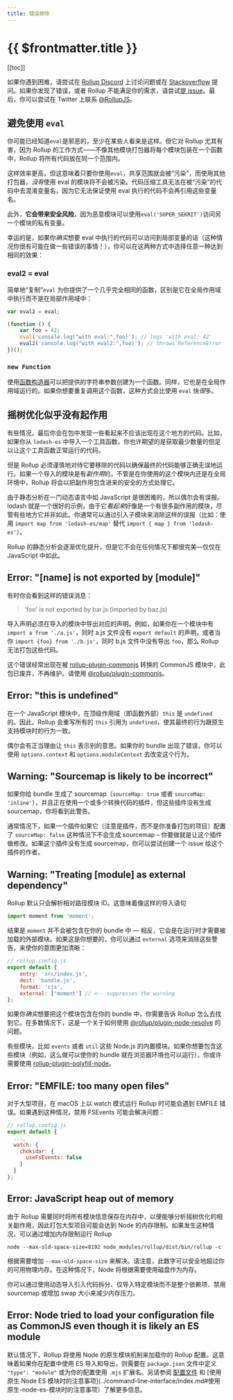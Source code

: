 ```yaml
---
title: 错误排除
---
```


# {{ $frontmatter.title }}

[[toc]]

如果你遇到困难，请尝试在 [Rollup Discord](https://is.gd/rollup_chat) 上讨论问题或在 [Stackoverflow](https://stackoverflow.com/questions/tagged/rollupjs) 提问。如果你发现了错误，或者 Rollup 不能满足你的需求，请尝试[提 issue](https://github.com/rollup/rollup/issues)。最后，你可以尝试在 Twitter 上联系 [@RollupJS](https://twitter.com/RollupJS)。

## 避免使用 `eval`

你可能已经知道`eval`是邪恶的，至少在某些人看来是这样。但它对 Rollup 尤其有害，因为 Rollup 的工作方式——不像其他模块打包器将每个模块包装在一个函数中，Rollup 将所有代码放在同一个范围内。

这样效率更高，但这意味着只要你使用`eval`，共享范围就会被“污染”，而使用其他打包器，*没有*使用 eval 的模块将不会被污染。代码压缩工具无法在被“污染”的代码中去混淆变量名，因为它无法保证使用 eval 执行的代码不会再引用这些变量名。

此外，**它会带来安全风险**，因为恶意模块可以使用`eval('SUPER_SEKRIT')`访问另一个模块的私有变量。

幸运的是，如果你*确实*想要 eval 中执行的代码可以访问到局部变量的话（这种情况你很有可能在做一些错误的事情！），你可以在这两种方式中选择任意一种达到相同的效果：

### eval2 = eval

简单地“复制”`eval` 为你提供了一个几乎完全相同的函数，区别是它在全局作用域中执行而不是在局部作用域中：

```js
var eval2 = eval;

(function () {
	var foo = 42;
	eval('console.log("with eval:",foo)'); // logs 'with eval: 42'
	eval2('console.log("with eval2:",foo)'); // throws ReferenceError
})();
```

### `new Function`

使用[函数构造器](https://developer.mozilla.org/en-US/docs/Web/JavaScript/Reference/Global_Objects/Function)可以把提供的字符串参数创建为一个函数。同样，它也是在全局作用域运行的。如果你想要重复调用这个函数，这种方式会比使用 `eval` 快*很*多。

## 摇树优化似乎没有起作用

有些情况，最后你会在包中发现一些看起来不应该出现在这个地方的代码。比如，如果你从 `lodash-es` 中导入一个工具函数，你也许期望的是获取最少数量的但足以让这个工具函数正常运行的代码。

但是 Rollup 必须谨慎地对待它要移除的代码以确保最终的代码能够正确无误地运行。如果一个导入的模块是有*副作用*的，不管是在你使用的这个模块内还是在全局环境中，Rollup 将会以把副作用包含进来的安全的方式处理它。

由于静态分析在一门动态语言中如 JavaScript 是很困难的，所以偶尔会有误报。lodash 就是一个很好的示例，由于它*看起来*好像是一个有很多副作用的模块，尽管有些地方它并非如此。你通常可以通过引入子模块来消除这样的误报（比如：使用 `import map from 'lodash-es/map'` 替代 `import { map } from 'lodash-es'`）。

Rollup 的静态分析会逐渐优化提升，但是它不会在任何情况下都很完美––仅仅在 JavaScript 中如此。

## Error: "[name] is not exported by [module]"

有时你会看到这样的错误消息：

> 'foo' is not exported by bar.js (imported by baz.js)

导入声明必须在导入的模块中导出对应的声明。例如，如果你在一个模块中有 `import a from './a.js'`，同时 a.js 文件没有 `export default` 的声明，或者当你 `import {foo} from './b.js'`，同时 b.js 文件中没有导出 `foo`，那么 Rollup 无法打包这些代码。

这个错误经常出现在被 [rollup-plugin-commonjs](https://github.com/rollup/rollup-plugin-commonjs) 转换的 CommonJS 模块中，此包已废弃，不再维护。请使用 [@rollup/plugin-commonjs](https://github.com/rollup/plugins/tree/master/packages/commonjs#custom-named-exports)。

## Error: "this is undefined"

在一个 JavaScript 模块中，在顶级作用域（即函数外部）`this` 是 `undefined` 的。因此，Rollup 会重写所有的 `this` 引用为 `undefined`，使其最终的行为跟原生支持模块时的行为一致。

偶尔会有正当理由让 `this` 表示别的意思。如果你的 bundle 出现了错误，你可以使用 `options.context` 和 `options.moduleContext` 去改变这个行为。

## Warning: "Sourcemap is likely to be incorrect"

如果你给 bundle 生成了 sourcemap（`sourceMap: true` 或者 `sourceMap: 'inline'`），并且正在使用一个或多个转换代码的插件，但这些插件没有生成 sourcemap，你将看到此警告。

通常情况下，如果一个插件如果它（注意是插件，而不是你准备打包的项目）配置了 `sourceMap: false` 这种情况下不会生成 sourcemap – 你要做就是让这个插件做修改。如果这个插件没有生成 sourcemap，你可以尝试创建一个 issue 给这个插件的作者。

## Warning: "Treating [module] as external dependency"

Rollup 默认只会解析相对路径模块 ID。这意味着像这样的导入语句

```js
import moment from 'moment';
```

结果是 `moment` 并不会被包含在你的 bundle 中 –– 相反，它会是在运行时才需要被加载的外部模块。如果这是你想要的，你可以通过 `external` 选项来消除这些警告，来使你的意图更加清晰：

```js
// rollup.config.js
export default {
	entry: 'src/index.js',
	dest: 'bundle.js',
	format: 'cjs',
	external: ['moment'] // <-- suppresses the warning
};
```

如果你*确实*想要把这个模块包含在你的 bundle 中，你需要告诉 Rollup 怎么去找到它。在多数情况下，这是一个关于如何使用 [@rollup/plugin-node-resolve](https://github.com/rollup/plugins/tree/master/packages/node-resolve) 的问题。

有些模块，比如 `events` 或者 `util` 这些 Node.js 的内置模块。如果你想要包含这些模块（例如，这么做可以使你的 bundle 就在浏览器环境也可以运行），你或许需要使用 [rollup-plugin-polyfill-node](https://github.com/FredKSchott/rollup-plugin-polyfill-node)。

## Error: "EMFILE: too many open files"

对于大型项目，在 macOS 上以 watch 模式运行 Rollup 时可能会遇到 EMFILE 错误。如果遇到这种情况，禁用 FSEvents 可能会解决问题：

```js
// rollup.config.js
export default {
  ...,
  watch: {
    chokidar: {
      useFsEvents: false
    }
  }
};
```

## Error: JavaScript heap out of memory

由于 Rollup 需要同时将所有模块信息保存在内存中，以便能够分析摇树优化的相关副作用，因此打包大型项目可能会达到 Node 的内存限制。如果发生这种情况，可以通过增加内存限制运行 Rollup

```shell
node --max-old-space-size=8192 node_modules/rollup/dist/bin/rollup -c
```

根据需要增加 `--max-old-space-size` 来解决。请注意，此数字可以安全地超过你的可用物理内存。在这种情况下，Node 将根据需要使用磁盘作为内存。

你可以通过使用动态导入引入代码拆分、仅导入特定模块而不是整个依赖项、禁用 sourcemap 或增加 swap 大小来减少内存压力。

## Error: Node tried to load your configuration file as CommonJS even though it is likely an ES module

默认情况下，Rollup 将使用 Node 的原生模块机制来加载你的 Rollup 配置。这意味着如果你在配置中使用 ES 导入和导出，则需要在 `package.json` 文件中定义 `"type": "module"` 或为你的配置使用 `.mjs` 扩展名。另请参阅 [配置文件](../command-line-interface/index.md#配置文件) 和 [使用原生 Node ES 模块时的注意事项](../command-line-interface/index.md#使用原生-node-es-模块时的注意事项）了解更多信息。
